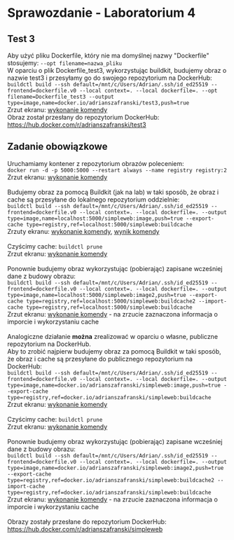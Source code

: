 # Sprawozdanie - Laboratorium 4

## Test 3
Aby użyć pliku Dockerfile, który nie ma domyślnej nazwy "Dockerfile" stosujemy: ```--opt filename=nazwa_pliku```<br />
W oparciu o plik Dockerfile_test3, wykorzystując buildkit, budujemy obraz o nazwie test3 i przesyłamy go do swojego repozytorium na DockerHub:<br />
```buildctl build --ssh default=/mnt/c/Users/Adrian/.ssh/id_ed25519 --frontend=dockerfile.v0 --local context=. --local dockerfile=. --opt filename=Dockerfile_test3 --output type=image,name=docker.io/adrianszafranski/test3,push=true```<br />
Zrzut ekranu: [wykonanie komendy](https://github.com/Adrian54549/lab4_PFSwChO/blob/main/screenshots/test3.png)<br />
Obraz został przesłany do repozytorium DockerHub: https://hub.docker.com/r/adrianszafranski/test3

## Zadanie obowiązkowe
Uruchamiamy kontener z repozytorium obrazów poleceniem:<br />
```docker run -d -p 5000:5000 --restart always --name registry registry:2```<br />
Zrzut ekranu: [wykonanie komendy](https://github.com/Adrian54549/lab4_PFSwChO/blob/main/screenshots/zo_DockerRun.png)<br /><br />
Budujemy obraz za pomocą Buildkit (jak na lab) w taki sposób, że obraz i cache są przesyłane do lokalnego repozytorium oddzielnie:<br />
```buildctl build --ssh default=/mnt/c/Users/Adrian/.ssh/id_ed25519 --frontend=dockerfile.v0 --local context=. --local dockerfile=. --output type=image,name=localhost:5000/simpleweb:image,push=true --export-cache type=registry,ref=localhost:5000/simpleweb:buildcache```<br />
Zrzuty ekranu: [wykonanie komendy](https://github.com/Adrian54549/lab4_PFSwChO/blob/main/screenshots/buildImageCacheSeparately.png), 
[wynik komendy](https://github.com/Adrian54549/lab4_PFSwChO/blob/main/screenshots/imageSimpleweb.png)<br /><br />
Czyścimy cache: ```buildctl prune```<br />
Zrzut ekranu: [wykonanie komendy](https://github.com/Adrian54549/lab4_PFSwChO/blob/main/screenshots/cleanCache.png)<br /><br />
Ponownie budujemy obraz wykorzystując (pobierając) zapisane wcześniej dane z budowy obrazu: <br />
```buildctl build --ssh default=/mnt/c/Users/Adrian/.ssh/id_ed25519 --frontend=dockerfile.v0 --local context=. --local dockerfile=. --output type=image,name=localhost:5000/simpleweb:image2,push=true --export-cache type=registry,ref=localhost:5000/simpleweb:buildcache2 --import-cache type=registry,ref=localhost:5000/simpleweb:buildcache```<br />
Zrzut ekranu: [wykonanie komendy](https://github.com/Adrian54549/lab4_PFSwChO/blob/main/screenshots/importCache.png) - na zrzucie zaznaczona informacja o imporcie i wykorzystaniu cache<br /><br />
Analogiczne działanie <b>można</b> zrealizować w oparciu o własne, publiczne repozytorium na DockerHub.<br /> Aby to zrobić najpierw budujemy obraz za pomocą Buildkit w taki sposób, że obraz i cache są przesyłane do publicznego repozytorium na DockerHub: <br />
```buildctl build --ssh default=/mnt/c/Users/Adrian/.ssh/id_ed25519 --frontend=dockerfile.v0 --local context=. --local dockerfile=. --output type=image,name=docker.io/adrianszafranski/simpleweb:image,push=true --export-cache type=registry,ref=docker.io/adrianszafranski/simpleweb:buildcache```<br />
Zrzut ekranu: [wykonanie komendy](https://github.com/Adrian54549/lab4_PFSwChO/blob/main/screenshots/buildImageCacheSaparatelyPublicDockerhubRepository.png)<br /><br />
Czyścimy cache: ```buildctl prune```<br />
Zrzut ekranu: [wykonanie komendy](https://github.com/Adrian54549/lab4_PFSwChO/blob/main/screenshots/cleanCachePublicDockerhubRepository.png)<br /><br />
Ponownie budujemy obraz wykorzystując (pobierając) zapisane wcześniej dane z budowy obrazu: <br />
```buildctl build --ssh default=/mnt/c/Users/Adrian/.ssh/id_ed25519 --frontend=dockerfile.v0 --local context=. --local dockerfile=. --output type=image,name=docker.io/adrianszafranski/simpleweb:image2,push=true --export-cache type=registry,ref=docker.io/adrianszafranski/simpleweb:buildcache2 --import-cache type=registry,ref=docker.io/adrianszafranski/simpleweb:buildcache```<br />
Zrzut ekranu: [wykonanie komendy](https://github.com/Adrian54549/lab4_PFSwChO/blob/main/screenshots/importCachePublicDockerhubRepository.png) - na zrzucie zaznaczona informacja o imporcie i wykorzystaniu cache<br /><br />
Obrazy zostały przesłane do repozytorium DockerHub: https://hub.docker.com/r/adrianszafranski/simpleweb

